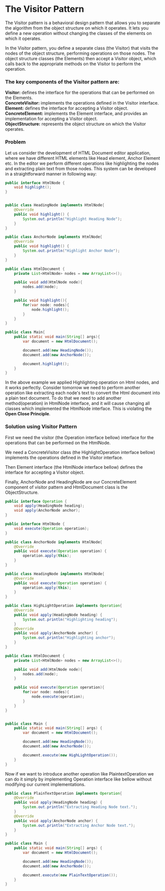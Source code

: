 # The Visitor Pattern
The Visitor pattern is a behavioral design pattern that allows you to separate the algorithm from the object structure on which it operates. It lets you define a new operation without changing the classes of the elements on which it operates.

In the Visitor pattern, you define a separate class (the Visitor) that visits the nodes of the object structure, performing operations on those nodes. The object structure classes (the Elements) then accept a Visitor object, which calls back to the appropriate methods on the Visitor to perform the operation.

### The key components of the Visitor pattern are:

**Visitor:** defines the interface for the operations that can be performed on the Elements.</br>
**ConcreteVisitor:** implements the operations defined in the Visitor interface. </br>
**Element:** defines the interface for accepting a Visitor object.</br>
**ConcreteElement:** implements the Element interface, and provides an implementation for accepting a Visitor object.</br>
**ObjectStructure:** represents the object structure on which the Visitor operates.

### Problem
Let us consider the development of HTML Document editor application, where we have different HTML elements like Head element, Anchor Element etc. In the editor we perform different operations like highlighting the nodes and extracting plain text from those nodes.
This system can be developed in a straightforward manner in following way:

```java
public interface HtmlNode {
    void highlight();
}


public class HeadingNode implements HtmlNode{
    @Override
    public void highlight() {
        System.out.println("Highlight Heading Node");
    }
}

public class AnchorNode implements HtmlNode{
    @Override
    public void highlight() {
        System.out.println("Highlight Anchor Node");
    }
}

public class HtmlDocument {
    private List<HtmlNode> nodes = new ArrayList<>();

    public void add(HtmlNode node){
        nodes.add(node);
    }

    public void highlight(){
        for(var node: nodes){
            node.highlight();
        }
    }
}

public class Main{
    public static void main(String[] args){
        var document = new HtmlDocument();

        document.add(new HeadingNode());
        document.add(new AnchorNode());

        document.highlight();
    }
}
```
In the above example we applied Highlighting operation on Html nodes, and it works perfectly. Consider tomorrow we need to perform another operation like extracting each node's text to convert the Html document into a plain text document. To do that we need to add another method(operation) in HtmlNode interface, and it will cause changing all classes which implemented the HtmlNode interface. This is violating the **Open Close Principle**. 

### Solution using Visitor Pattern
First we need the visitor (the Operation interface bellow) interface for the operations that can be performed on the HtmlNode.

We need a ConcreteVisitor class (the HighlightOperation interface bellow) implements the operations defined in the Visitor interface.

Then Element interface (the HtmlNode interface bellow) defines the interface for accepting a Visitor object.
 
Finally, AnchorNode and HeadingNode are our ConcreteElement component of visitor pattern and HtmlDocument class is the ObjectStructure.
```java
public interface Operation {
    void apply(HeadingNode heading);
    void apply(AnchorNode anchor);
}

public interface HtmlNode {
    void execute(Operation operation);
}

public class AnchorNode implements HtmlNode{
    @Override
    public void execute(Operation operation) {
        operation.apply(this);
    }
}

public class HeadingNode implements HtmlNode{
    @Override
    public void execute(Operation operation) {
        operation.apply(this);
    }
}

public class HighLightOperation implements Operation{
    @Override
    public void apply(HeadingNode heading) {
        System.out.println("Highlighting heading");
    }
    @Override
    public void apply(AnchorNode anchor) {
        System.out.println("Highlighting anchor");
    }
}

public class HtmlDocument {
    private List<HtmlNode> nodes = new ArrayList<>();

    public void add(HtmlNode node){
        nodes.add(node);
    }

    public void execute(Operation operation){
        for(var node: nodes){
            node.execute(operation);
        }
    }
}


public class Main {
    public static void main(String[] args) {
        var document = new HtmlDocument();

        document.add(new HeadingNode());
        document.add(new AnchorNode());

        document.execute(new HighLightOperation());
    }
}

```

Now if we want to introduce another operation like PlaintextOperation we can do it simply by implementing Operation interface like bellow without modifying our current implementations.

```java
public class PlainTextOperation implements Operation{
    @Override
    public void apply(HeadingNode heading) {
        System.out.println("Extracting Heading Node text.");
    }
    @Override
    public void apply(AnchorNode anchor) {
        System.out.println("Extracting Anchor Node text.");
    }
}

public class Main {
    public static void main(String[] args) {
        var document = new HtmlDocument();

        document.add(new HeadingNode());
        document.add(new AnchorNode());

        document.execute(new PlainTextOperation());
    }
}
```
